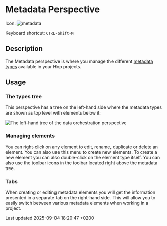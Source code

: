 <div id="header">

# Metadata Perspective

</div>

<div id="content">

<div id="preamble">

<div class="sectionbody">

<div class="paragraph">

Icon: <span class="image">![metadata](../assets/images/icons/metadata.svg)</span>

</div>

<div class="paragraph">

Keyboard shortcut: `CTRL-Shift-M`

</div>

</div>

</div>

<div class="sect1">

## Description

<div class="sectionbody">

<div class="paragraph">

The Metadata perspective is where you manage the different [metadata types](metadata-types/index.RIYJGF5T9Z) available in your Hop projects.

</div>

</div>

</div>

<div class="sect1">

## Usage

<div class="sectionbody">

<div class="sect2">

### The types tree

<div class="paragraph">

This perspective has a tree on the left-hand side where the metadata types are shown as top level with elements below it:

</div>

<div class="imageblock">

<div class="content">

![The left-hand tree of the data orchestration perspective](../assets/images/hop-gui/perspective-data-orchestration-left-hand-tree.png)

</div>

</div>

</div>

<div class="sect2">

### Managing elements

<div class="paragraph">

You can right-click on any element to edit, rename, duplicate or delete an element. You can also use this menu to create new elements. To create a new element you can also double-click on the element type itself. You can also use the toolbar icons in the toolbar located right above the metadata tree.

</div>

</div>

<div class="sect2">

### Tabs

<div class="paragraph">

When creating or editing metadata elements you will get the information presented in a separate tab on the right-hand side. This will allow you to easily switch between various metadata elements when working in a project.

</div>

</div>

</div>

</div>

</div>

<div id="footer">

<div id="footer-text">

Last updated 2025-09-04 18:20:47 +0200

</div>

</div>
